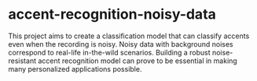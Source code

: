 # accent-recognition-noisy-data
This project aims to create a classification model that can classify accents even when the recording is noisy. Noisy data with background noises correspond to real-life in-the-wild scenarios. Building a robust noise-resistant accent recognition model can prove to be essential in making many personalized applications possible.
